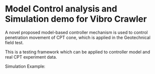 # Model Control analysis and Simulation demo for Vibro Crawler
A novel proposed model-based controller mechanism is used to control penetration movement of CPT cone, which is applied in the Geotechnical field test.

This is a testing framework which can be applied to controller model and real CPT experiment data.

Simulation Example:



       
